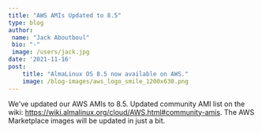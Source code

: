 ```yaml
---
title: "AWS AMIs Updated to 8.5"
type: blog
author: 
 name: "Jack Aboutboul"
 bio: "-"
 image: /users/jack.jpg
date: '2021-11-16'
post:
    title: "AlmaLinux OS 8.5 now available on AWS."
    image: /blog-images/aws_logo_smile_1200x630.png
---
```


We've updated our AWS AMIs to 8.5. Updated community AMI list on the wiki: https://wiki.almalinux.org/cloud/AWS.html#community-amis. The AWS Marketplace images will be updated in just a bit.
